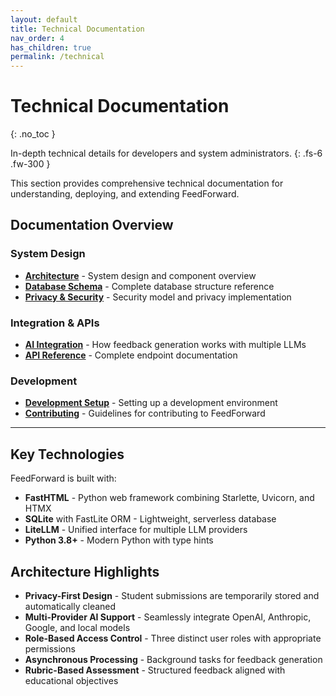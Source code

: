 ```yaml
---
layout: default
title: Technical Documentation
nav_order: 4
has_children: true
permalink: /technical
---
```


# Technical Documentation
{: .no_toc }

In-depth technical details for developers and system administrators.
{: .fs-6 .fw-300 }

This section provides comprehensive technical documentation for understanding, deploying, and extending FeedForward.

## Documentation Overview

### System Design
- **[Architecture](./technical/architecture)** - System design and component overview
- **[Database Schema](./technical/database-schema)** - Complete database structure reference
- **[Privacy & Security](./technical/privacy-security)** - Security model and privacy implementation

### Integration & APIs
- **[AI Integration](./technical/ai-integration)** - How feedback generation works with multiple LLMs
- **[API Reference](./technical/api-reference)** - Complete endpoint documentation

### Development
- **[Development Setup](./technical/development-setup)** - Setting up a development environment
- **[Contributing](./technical/contributing)** - Guidelines for contributing to FeedForward

---

## Key Technologies

FeedForward is built with:
- **FastHTML** - Python web framework combining Starlette, Uvicorn, and HTMX
- **SQLite** with FastLite ORM - Lightweight, serverless database
- **LiteLLM** - Unified interface for multiple LLM providers
- **Python 3.8+** - Modern Python with type hints

## Architecture Highlights

- **Privacy-First Design** - Student submissions are temporarily stored and automatically cleaned
- **Multi-Provider AI Support** - Seamlessly integrate OpenAI, Anthropic, Google, and local models
- **Role-Based Access Control** - Three distinct user roles with appropriate permissions
- **Asynchronous Processing** - Background tasks for feedback generation
- **Rubric-Based Assessment** - Structured feedback aligned with educational objectives